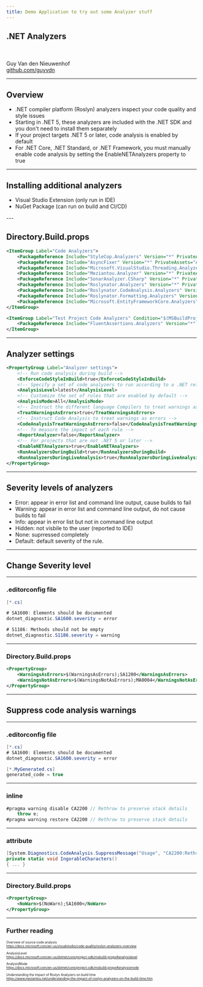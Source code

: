 ```yaml
---
title: Demo Application to try out some Analyzer stuff
---
```


## .NET Analyzers

<br/><br/>
Guy Van den Nieuwenhof
<br/>
<a href="https://github.com/guyvdn">github.com/guyvdn</a>

---

## Overview

<ul>
  <li class="fragment fade-in-then-semi-out">.NET compiler platform (Roslyn) analyzers inspect your code quality and style issues</li>
  <li class="fragment fade-in-then-semi-out">Starting in .NET 5, these analyzers are included with the .NET SDK and you don't need to install them separately</li>
  <li class="fragment fade-in-then-semi-out">If your project targets .NET 5 or later, code analysis is enabled by default</li>
  <li class="fragment fade-in-then-semi-out">For .NET Core, .NET Standard, or .NET Framework, you must manually enable code analysis by setting the EnableNETAnalyzers property to true</li>
</ul>

---

## Installing additional analyzers

<ul>
  <li class="fragment fade-in-then-semi-out">Visual Studio Extension (only run in IDE)</li>
  <li class="fragment fade-in-then-semi-out">NuGet Package (can run on build and CI/CD)</li>
</ul>
---

## Directory.Build.props

```xml
<ItemGroup Label="Code Analyzers">
    <PackageReference Include="StyleCop.Analyzers" Version="*" PrivateAssets="All" />
    <PackageReference Include="AsyncFixer" Version="*" PrivateAssets="All" />
    <PackageReference Include="Microsoft.VisualStudio.Threading.Analyzers" Version="*" PrivateAssets="All" />
    <PackageReference Include="Meziantou.Analyzer" Version="*" PrivateAssets="All" />
    <PackageReference Include="SonarAnalyzer.CSharp" Version="*" PrivateAssets="All" />
    <PackageReference Include="Roslynator.Analyzers" Version="*" PrivateAssets="All" />
    <PackageReference Include="Roslynator.CodeAnalysis.Analyzers" Version="*" PrivateAssets="All" />
    <PackageReference Include="Roslynator.Formatting.Analyzers" Version="*" PrivateAssets="All" />
    <PackageReference Include="Microsoft.EntityFrameworkCore.Analyzers" Version="*" PrivateAssets="All" />
</ItemGroup>

<ItemGroup Label="Test Project Code Analyzers" Condition="$(MSBuildProjectName.EndsWith('Tests'))">
    <PackageReference Include="FluentAssertions.Analyzers" Version="*" PrivateAssets="All" />
</ItemGroup>
```

---


## Analyzer settings

```xml
<PropertyGroup Label="Analyzer settings">
    <!-- Run code analysis during build -->
    <EnforceCodeStyleInBuild>true</EnforceCodeStyleInBuild>
    <!-- Specify a set of code analyzers to run according to a .NET release --> 
    <AnalysisLevel>latest</AnalysisLevel>
    <!-- Customize the set of rules that are enabled by default -->
    <AnalysisMode>All</AnalysisMode>
    <!-- Instruct the different language Compilers to treat warnings as errors -->
    <TreatWarningsAsErrors>true</TreatWarningsAsErrors>
    <!-- Instruct Code Analysis to treat warnings as errors -->
    <CodeAnalysisTreatWarningsAsErrors>false</CodeAnalysisTreatWarningsAsErrors>
    <!-- To measure the impact of each rule -->
    <ReportAnalyzer>false</ReportAnalyzer>
    <!-- For projects that are not .NET 5 or later --> 
    <EnableNETAnalyzers>true</EnableNETAnalyzers>
    <RunAnalyzersDuringBuild>true</RunAnalyzersDuringBuild>
    <RunAnalyzersDuringLiveAnalysis>true</RunAnalyzersDuringLiveAnalysis>
</PropertyGroup>	
```

---

## Severity levels of analyzers

<ul>
  <li class="fragment fade-in-then-semi-out">Error: appear in error list and command line output, cause builds to fail</li>
  <li class="fragment fade-in-then-semi-out">Warning: appear in error list and command line output, do not cause builds to fail</li>
  <li class="fragment fade-in-then-semi-out">Info: appear in error list but not in command line output</li>
  <li class="fragment fade-in-then-semi-out">Hidden: not visbile to the user (reported to IDE)</li>
  <li class="fragment fade-in-then-semi-out">None: suprressed completely</li>
  <li class="fragment fade-in-then-semi-out">Default: default severity of the rule.</li>
</ul>

----

## Change Severity level

----

### .editorconfig file

```csharp
[*.cs]

# SA1600: Elements should be documented
dotnet_diagnostic.SA1600.severity = error

# S1186: Methods should not be empty
dotnet_diagnostic.S1186.severity = warning
```

----

### Directory.Build.props

```xml
<PropertyGroup>
    <WarningsAsErrors>$(WarningsAsErrors);SA1200</WarningsAsErrors>
    <WarningsNotAsErrors>$(WarningsNotAsErrors);MA0004</WarningsNotAsErrors>
</PropertyGroup>	
```
---

## Suppress code analysis warnings

----

### .editorconfig file

```csharp
[*.cs]
# SA1600: Elements should be documented
dotnet_diagnostic.SA1600.severity = error

[*.MyGenerated.cs]
generated_code = true
```
----

### inline 

```csharp
#pragma warning disable CA2200 // Rethrow to preserve stack details
    throw e;
#pragma warning restore CA2200 // Rethrow to preserve stack details
```

----

### attribute 

```csharp
[System.Diagnostics.CodeAnalysis.SuppressMessage("Usage", "CA2200:Rethrow to preserve stack details", Justification = "¯\_(ツ)_/¯")]
private static void IngorableCharacters()
{ ... }
```

----

### Directory.Build.props

```xml
<PropertyGroup>
    <NoWarn>$(NoWarn);SA1600</NoWarn>
</PropertyGroup>	
```

---

### Further reading

<div style="font-size:0.6em">

Overview of source code analysis<br/>
https://docs.microsoft.com/en-us/visualstudio/code-quality/roslyn-analyzers-overview

AnalysisLevel<br/>
https://docs.microsoft.com/en-us/dotnet/core/project-sdk/msbuild-props#analysislevel

AnalysisMode<br/>
https://docs.microsoft.com/en-us/dotnet/core/project-sdk/msbuild-props#analysismode

Understanding the impact of Roslyn Analyzers on build time<br/>
https://www.meziantou.net/understanding-the-impact-of-roslyn-analyzers-on-the-build-time.htm
